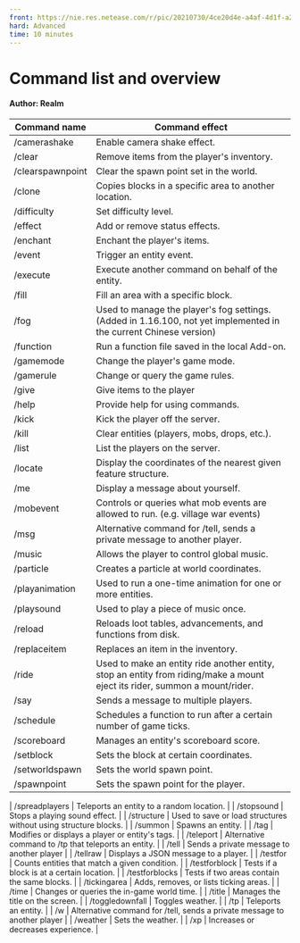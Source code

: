 ```yaml
--- 
front: https://nie.res.netease.com/r/pic/20210730/4ce20d4e-a4af-4d1f-a28a-036b122f1802.png 
hard: Advanced 
time: 10 minutes 
--- 
```


# Command list and overview 

#### Author: Realm 

| Command name | Command effect | 
| ---------------- | ------------------------------------------------------------ | 
| /camerashake | Enable camera shake effect. | 
| /clear | Remove items from the player's inventory. | 
| /clearspawnpoint | Clear the spawn point set in the world. | 
| /clone | Copies blocks in a specific area to another location. | 
| /difficulty | Set difficulty level. | 
| /effect | Add or remove status effects. | 
| /enchant | Enchant the player's items. | 
| /event | Trigger an entity event. | 
| /execute | Execute another command on behalf of the entity. | 
| /fill | Fill an area with a specific block. | 
| /fog | Used to manage the player's fog settings. (Added in 1.16.100, not yet implemented in the current Chinese version) | 
| /function | Run a function file saved in the local Add-on. | 
| /gamemode | Change the player's game mode. | 
| /gamerule | Change or query the game rules. | 
| /give | Give items to the player | 
| /help | Provide help for using commands. | 
| /kick | Kick the player off the server. | 
| /kill | Clear entities (players, mobs, drops, etc.). | 
| /list | List the players on the server. | 
| /locate | Display the coordinates of the nearest given feature structure. | 
| /me | Display a message about yourself. | 
| /mobevent | Controls or queries what mob events are allowed to run. (e.g. village war events) | 
| /msg | Alternative command for /tell, sends a private message to another player. | 
| /music | Allows the player to control global music. | 
| /particle | Creates a particle at world coordinates. | 
| /playanimation | Used to run a one-time animation for one or more entities. | 
| /playsound | Used to play a piece of music once. | 
| /reload | Reloads loot tables, advancements, and functions from disk. | 
| /replaceitem | Replaces an item in the inventory. | 
| /ride | Used to make an entity ride another entity, stop an entity from riding/make a mount eject its rider, summon a mount/rider. | 
| /say | Sends a message to multiple players. | 
| /schedule | Schedules a function to run after a certain number of game ticks. | 
| /scoreboard | Manages an entity's scoreboard score. | 
| /setblock | Sets the block at certain coordinates. | 
| /setworldspawn | Sets the world spawn point. | 
| /spawnpoint | Sets the spawn point for the player. |

| /spreadplayers | Teleports an entity to a random location. | 
| /stopsound | Stops a playing sound effect. | 
| /structure | Used to save or load structures without using structure blocks. | 
| /summon | Spawns an entity. | 
| /tag | Modifies or displays a player or entity's tags. | 
| /teleport | Alternative command to /tp that teleports an entity. | 
| /tell | Sends a private message to another player | 
| /tellraw | Displays a JSON message to a player. | 
| /testfor | Counts entities that match a given condition. | 
| /testforblock | Tests if a block is at a certain location. | 
| /testforblocks | Tests if two areas contain the same blocks. | 
| /tickingarea | Adds, removes, or lists ticking areas. | 
| /time | Changes or queries the in-game world time. | 
| /title | Manages the title on the screen. | 
| /toggledownfall | Toggles weather. | 
| /tp | Teleports an entity. | 
| /w | Alternative command for /tell, sends a private message to another player | 
| /weather | Sets the weather. | 
| /xp | Increases or decreases experience. |